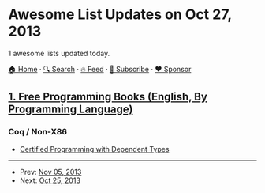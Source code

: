 # Awesome List Updates on Oct 27, 2013

1 awesome lists updated today.

[🏠 Home](/README.md) · [🔍 Search](https://www.trackawesomelist.com/search/) · [🔥 Feed](https://www.trackawesomelist.com/rss.xml) · [📮 Subscribe](https://trackawesomelist.us17.list-manage.com/subscribe?u=d2f0117aa829c83a63ec63c2f&id=36a103854c) · [❤️  Sponsor](https://github.com/sponsors/theowenyoung)



## [1. Free Programming Books (English, By Programming Language)](/content/EbookFoundation/free-programming-books/README.md)

### Coq / Non-X86

*   [Certified Programming with Dependent Types](http://adam.chlipala.net/cpdt/html/toc.html)

---

- Prev: [Nov 05, 2013](/content/2013/11/05/README.md)
- Next: [Oct 25, 2013](/content/2013/10/25/README.md)